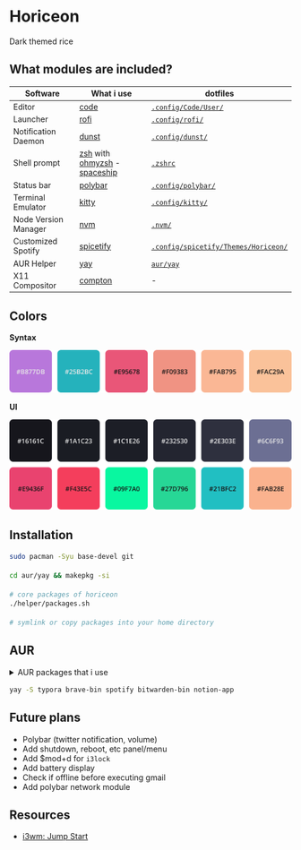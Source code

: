 # Horiceon

Dark themed rice

## What modules are included?

| Software             | What i use                                                   | dotfiles                                                     |
| -------------------- | ------------------------------------------------------------ | ------------------------------------------------------------ |
| Editor               | [code](https://github.com/microsoft/vscode)                  | [`.config/Code/User/`](.config/Code/User)                    |
| Launcher             | [rofi](https://github.com/davatorium/rofi)                   | [`.config/rofi/`](.config/rofi)                              |
| Notification Daemon  | [dunst](https://github.com/dunst-project/dunst)              | [`.config/dunst/`](.config/dunst/) |
| Shell prompt         | [zsh](https://zsh.org) with [ohmyzsh](https://github.com/ohmyzsh/ohmyzsh) - [spaceship](https://github.com/denysdovhan/spaceship-prompt) | [`.zshrc`](.zshrc)                                           |
| Status bar           | [polybar](https://github.com/polybar/polybar)                | [`.config/polybar/`](.config/polybar/)                       |
| Terminal Emulator    | [kitty](https://sw.kovidgoyal.net/kitty)                     | [`.config/kitty/`](.config/kitty)                            |
| Node Version Manager | [nvm](https://github.com/nvm-sh/nvm)                         | [`.nvm/`](.nvm)                                              |
| Customized Spotify   | [spicetify](https://github.com/khanhas/spicetify-cli)        | [`.config/spicetify/Themes/Horiceon/`](.config/spicetify/Themes/Horiceon) |
| AUR Helper           | [yay](https://github.com/Jguer/yay)                          | [`aur/yay`](aur/yay)                                         |
| X11 Compositor       | [compton](https://github.com/chjj/compton/)                  | -                                                            |

## Colors

**Syntax**

![syntax](.meta/colors-syntax.png)

**UI**

![ui](.meta/colors-ui.png)

## Installation

```bash
sudo pacman -Syu base-devel git

cd aur/yay && makepkg -si

# core packages of horiceon
./helper/packages.sh

# symlink or copy packages into your home directory
```

## AUR

<details>
    <summary>AUR packages that i use</summary>

    | Software         | What i use                                        | AUR Nam         |
    | ---------------- | ------------------------------------------------- | --------------- |
    | WYSIWYG Editor   | [Typora](https://typora.io/)                      | `typora`        |
    | Browser          | [Brave](https://brave.com/)                       | `brave-bin`     |
    | Music Client     | [Spotify](https://www.spotify.com/)               | `spotify`       |
    | Password Manager | [Bitwarden](https://github.com/bitwarden/desktop) | `bitwarden-bin` |
    | Notes            | [Notion](https://www.notion.so/)                  | `notion-app`    |

</details>

```bash
yay -S typora brave-bin spotify bitwarden-bin notion-app
```

## Future plans

- Polybar (twitter notification, volume)
- Add shutdown, reboot, etc panel/menu
- Add $mod+d for `i3lock`
- Add battery display
- Check if offline before executing gmail
- Add polybar network module

## Resources

- [i3wm: Jump Start](https://www.youtube.com/watch?v=j1I63wGcvU4)

